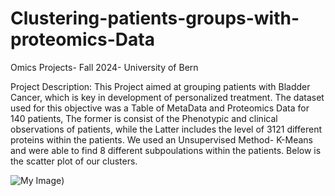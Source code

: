 # Clustering-patients-groups-with-proteomics-Data
Omics Projects- Fall 2024- University of Bern

Project Description: 
This Project aimed at grouping patients with Bladder Cancer, which is key in development of personalized treatment.
The dataset used for this objective was a Table of MetaData and Proteomics Data for 140 patients, The former is consist of the Phenotypic and clinical observations of patients, while the Latter includes the level of 3121 different proteins within the patients.
We used an Unsupervised Method- K-Means and were able to find 8 different subpoulations within the patients. Below is the scatter plot of our clusters.

![My Image]([https://github.com/username/repo-name/blob/main/image.png](https://github.com/Bazgh/Clustering-patients-groups-with-rteomics-Data/blob/main/Untitled.png?raw=true)))


